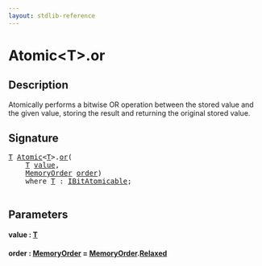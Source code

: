 ```yaml
---
layout: stdlib-reference
---
```


# Atomic\<T\>\.or

## Description

Atomically performs a bitwise OR operation between the stored value and
the given value, storing the result and returning the original stored
value.




## Signature 

<pre>
<a href="../types/atomic-0/index#typeparam-T" class="code_type">T</a> <a href="../types/atomic-0/index" class="code_type">Atomic</a>&lt;<a href="../types/atomic-0/index#typeparam-T" class="code_type">T</a>&gt;.<a href="or">or</a>(
    <a href="../types/atomic-0/index#typeparam-T" class="code_type">T</a> <a href="or#decl-value" class="code_param">value</a>,
    <a href="../types/memoryorder-06/index" class="code_type">MemoryOrder</a> <a href="or#decl-order" class="code_param">order</a>)
    <span class='code_keyword'>where</span> <a href="../types/atomic-0/index#typeparam-T" class="code_type">T</a> : <a href="../interfaces/ibitatomicable-014/index" class="code_type">IBitAtomicable</a>;

</pre>

## Parameters

####  <a id="decl-value"></a>value  : [T](../types/atomic-0/index#typeparam-T)
####  <a id="decl-order"></a>order  : [MemoryOrder](../types/memoryorder-06/index) = [MemoryOrder](../types/memoryorder-06/index)\.[Relaxed](../types/memoryorder-06/index#decl-Relaxed)

